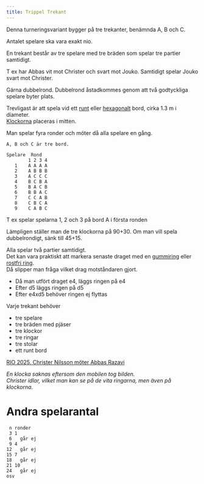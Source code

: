 ```yaml
---
title: Trippel Trekant
---
```


Denna turneringsvariant bygger på tre trekanter, benämnda A, B och C.

Antalet spelare ska vara exakt nio.

En trekant består av tre spelare med tre bräden som spelar tre partier samtidigt.

T ex har Abbas vit mot Christer och svart mot Jouko. Samtidigt spelar Jouko svart mot Christer.

Gärna dubbelrond. Dubbelrond åstadkommes genom att två godtyckliga spelare byter plats.

Trevligast är att spela vid ett [runt](https://www.chilli.se/utem%C3%B6bler/utebord/matbord-utomhus/matbord-alex-140-cm-runt-svart-p1697690) eller [hexagonalt](https://www.sono.se/skola-och-forskola/bord/skolbankar/trapetsbord-combi-195-1200-600x520-mm-hojd-720-mm-med-bjorklaminat-silver-stativ-410178.html) bord, cirka 1.3 m i diameter.  
[Klockorna](https://www.chess.com/news/view/chess-clock-app-update) placeras i mitten.

Man spelar fyra ronder och möter då alla spelare en gång.

```
A, B och C är tre bord.

Spelare  Rond
        1 2 3 4
   1    A A A A
   2    A B B B
   3    A C C C
   4    B C B A
   5    B A C B
   6    B B A C
   7    C C A B
   8    C B C A
   9    C A B C
```

T ex spelar spelarna 1, 2 och 3 på bord A i första ronden

Lämpligen ställer man de tre klockorna på 90+30.
Om man vill spela dubbelrondigt, sänk till 45+15. 

Alla spelar två partier samtidigt.  
Det kan vara praktiskt att markera senaste draget med en [gummiring](https://www.biltema.se/bat/dacksutrustning/kapelltillbehor/gummiring-till-kapell-2-st-2000033181) eller [rostfri ring](https://www.biltema.se/bat/dacksutrustning/batbeslag/oglebultar/ring-rostfri-60-mm-2-pack-2000060496).  
Då slipper man fråga vilket drag motståndaren gjort.
* Då man utfört draget e4, läggs ringen på e4
* Efter d5 läggs ringen på d5
* Efter e4xd5 behöver ringen ej flyttas

Varje trekant behöver
* tre spelare
* tre bräden med pjäser
* tre klockor
* tre ringar
* tre stolar
* ett runt bord

[RIO 2025. Christer Nilsson möter Abbas Razavi](trekant.JPG)

_En klocka saknas eftersom den mobilen tog bilden.  
Christer idlar, vilket man kan se på de vita ringarna, men även på klockorna._

# Andra spelarantal
```
 n ronder
 3 1
 6   går ej
 9 4
12   går ej
15 7
18   går ej
21 10 
24   går ej
osv
```